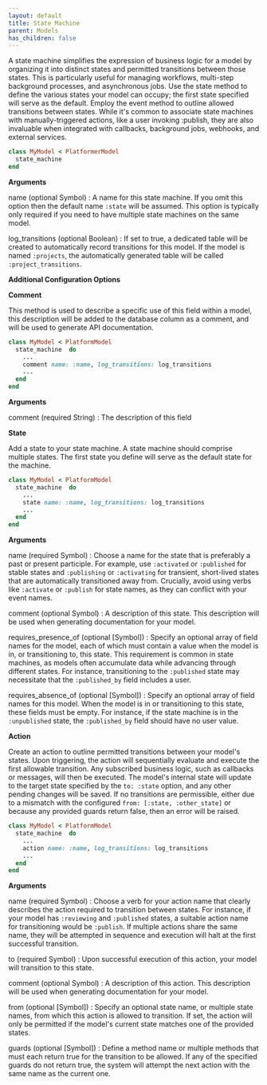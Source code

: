 ```yaml
---
layout: default
title: State Machine
parent: Models
has_children: false
---
```


A state machine simplifies the expression of business logic for a model
by organizing it into distinct states and permitted transitions between
those states. This is particularly useful for managing workflows, multi-step
background processes, and asynchronous jobs. Use the state method to define
the various states your model can occupy; the first state specified will
serve as the default. Employ the event method to outline allowed transitions
between states. While it's common to associate state machines with
manually-triggered actions, like a user invoking :publish, they are also
invaluable when integrated with callbacks, background jobs, webhooks, and
external services.

```ruby
class MyModel < PlatformerModel
  state_machine 
end

```

**Arguments**

name (optional Symbol)
:   A name for this state machine. If you omit this option then the default name `:state` will be assumed. This option is typically only required if you need to have multiple state machines on the same model.

log_transitions (optional Boolean)
:   If set to true, a dedicated table will be created to automatically record transitions for this model. If the model is named `:projects`, the automatically generated table will be called `:project_transitions`.

**Additional Configuration Options**

**Comment**

This method is used to describe a specific use of this
field within a model, this description will be added to
the database column as a comment, and will be used to
generate API documentation.

```ruby
class MyModel < PlatformModel
  state_machine  do
    ...
    comment name: :name, log_transitions: log_transitions
    ...
  end
end

```

**Arguments**

comment (required String)
:   The description of this field

**State**

Add a state to your state machine. A state machine should comprise
multiple states. The first state you define will serve as the default
state for the machine.

```ruby
class MyModel < PlatformModel
  state_machine  do
    ...
    state name: :name, log_transitions: log_transitions
    ...
  end
end

```

**Arguments**

name (required Symbol)
:   Choose a name for the state that is preferably a past or present participle. For example, use `:activated` or `:published` for stable states and `:publishing` or `:activating` for transient, short-lived states that are automatically transitioned away from. Crucially, avoid using verbs like `:activate` or `:publish` for state names, as they can conflict with your event names.

comment (optional Symbol)
:   A description of this state. This description will be used when generating documentation for your model.

requires_presence_of (optional [Symbol])
:   Specify an optional array of field names for the model, each of which must contain a value when the model is in, or transitioning to, this state. This requirement is common in state machines, as models often accumulate data while advancing through different states. For instance, transitioning to the `:published` state may necessitate that the `:published_by` field includes a user.

requires_absence_of (optional [Symbol])
:   Specify an optional array of field names for this model. When the model is in or transitioning to this state, these fields must be empty. For instance, if the state machine is in the `:unpublished` state, the `:published_by` field should have no user value.

**Action**

Create an action to outline permitted transitions between your model's
states. Upon triggering, the action will sequentially evaluate and execute
the first allowable transition. Any subscribed business logic, such as
callbacks or messages, will then be executed. The model's internal state
will update to the target state specified by the `to: :state` option, and
any other pending changes will be saved. If no transitions are permissible,
either due to a mismatch with the configured `from: [:state, :other_state]`
or because any provided guards return false, then an error will be raised.

```ruby
class MyModel < PlatformModel
  state_machine  do
    ...
    action name: :name, log_transitions: log_transitions
    ...
  end
end

```

**Arguments**

name (required Symbol)
:   Choose a verb for your action name that clearly describes the action required to transition between states. For instance, if your model has `:reviewing` and `:published` states, a suitable action name for transitioning would be `:publish`. If multiple actions share the same name, they will be attempted in sequence and execution will halt at the first successful transition.

to (required Symbol)
:   Upon successful execution of this action, your model will transition to this state.

comment (optional Symbol)
:   A description of this action. This description will be used when generating documentation for your model.

from (optional [Symbol])
:   Specify an optional state name, or multiple state names, from which this action is allowed to transition. If set, the action will only be permitted if the model's current state matches one of the provided states.

guards (optional [Symbol])
:   Define a method name or multiple methods that must each return true for the transition to be allowed. If any of the specified guards do not return true, the system will attempt the next action with the same name as the current one.